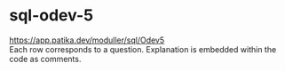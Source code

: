 # sql-odev-5
https://app.patika.dev/moduller/sql/Odev5 <br>
Each row corresponds to a question. Explanation is embedded within the code as comments.
